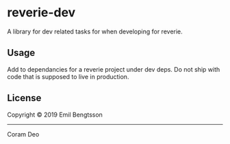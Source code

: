 # reverie-dev

A library for dev related tasks for when developing for reverie.

## Usage

Add to dependancies for a reverie project under dev deps. Do not ship with code that is supposed to live in production.

## License

Copyright © 2019 Emil Bengtsson

---

Coram Deo
